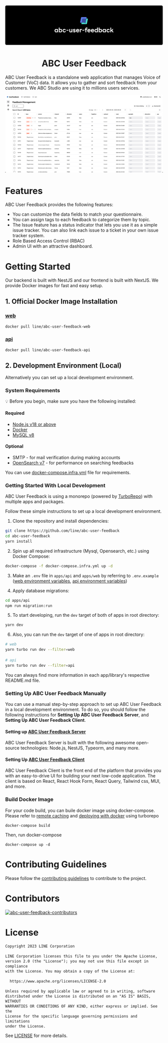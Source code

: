 <p align="center">
    <img src="./assets/cover.png">
    <h1 align="center">ABC User Feedback</h1>
</p>

ABC User Feedback is a standalone web application that manages Voice of Customer (VoC) data. It allows you to gather and sort feedback from your customers. We ABC Studio are using it to millions users services. 

<p align="center">
    <img src="./assets/sample.png">
</p>

# Features

ABC User Feedback provides the following features:

- You can customize the data fields to match your questionnaire.
- You can assign tags to each feedback to categorize them by topic.
- The Issue feature has a status indicator that lets you use it as a simple issue tracker. You can also link each issue to a ticket in your own issue tracker system.
- Role Based Access Control (RBAC)
- Admin UI with an attractive dashboard.

# Getting Started

Our backend is built with NestJS and our frontend is built with NextJS. We provide Docker images for fast and easy setup. 

## 1. Official Docker Image Installation

### [web](https://hub.docker.com/r/line/abc-user-feedback-web)

```
docker pull line/abc-user-feedback-web
```

### [api](https://hub.docker.com/r/line/abc-user-feedback-api)

```
docker pull line/abc-user-feedback-api
```

## 2. Development Environment (Local)

Alternatively you can set up a local development environment.

### System Requirements

:bulb: Before you begin, make sure you have the following installed:

#### Required

- [Node.js v18 or above](https://nodejs.org/en/download/)
- [Docker](https://docs.docker.com/desktop/)
- [MySQL v8](https://www.mysql.com/downloads/)

#### Optional

- SMTP - for mail verification during making accounts
- [OpenSearch v7](https://opensearch.org/) - for performance on searching feedbacks

You can use [docker-compose.infra.yml](./docker-compose.infra.yml) file for requirements.

### Getting Started With Local Development

ABC User Feedback is using a monorepo (powered by [TurboRepo](https://turbo.build/)) with multiple apps and packages.

Follow these simple instructions to set up a local development environment.

1. Clone the repository and install dependencies:

```bash
git clone https://github.com/line/abc-user-feedback
cd abc-user-feedback
yarn install
```

2. Spin up all required infrastructure (Mysql, Opensearch, etc.) using Docker Compose:

```bash
docker-compose -f docker-compose.infra.yml up -d
```

3. Make an `.env` file in `apps/api` and `apps/web` by referring to `.env.example` ([web environment variables](./apps/web/README.md), [api environment variables](./apps/api/README.md))

4. Apply database migrations:

```bash
cd apps/api
npm run migration:run
```

5. To start developing, run the `dev` target of both of apps in root directory:

```bash
yarn dev
```

6. Also, you can run the `dev` target of one of apps in root directory:

```bash
# web
yarn turbo run dev --filter=web

# api
yarn turbo run dev --filter=api
```

You can always find more information in each app/library's respective README.md file.

### Setting Up ABC User Feedback Manually

You can use a manual step-by-step approach to set up ABC User Feedback in a local development environment. To do so, you should follow the following instructions for **Setting Up ABC User Feedback Server**, and **Setting Up ABC User Feedback Client**.

#### Setting up [ABC User Feedback Server](./apps/api/README.md)

ABC User Feedback Server is built with the following awesome open-source technologies: Node.js, NestJS, Typeorm, and many more.

#### Setting Up [ABC User Feedback Client](./apps/web/README.md)

ABC User Feedback Client is the front end of the platform that provides you with an easy-to-drive UI for building your next low-code application.
The client is based on React, React Hook Form, React Query, Tailwind css, MUI, and more.

### Build Docker Image

For your code build, you can buile docker image using docker-compose. Please refer to [remote caching](https://turbo.build/repo/docs/core-concepts/remote-caching) and [deploying with docker](https://turbo.build/repo/docs/handbook/deploying-with-docker) using turborepo

```
docker-compose build
```

Then, run docker-compose

```
docker-compose up -d
```

# Contributing Guidelines

Please follow the [contributing guidelines](./CONTRIBUTING.md) to contribute to the project.

# Contributors

[![abc-user-feedback-contributors](https://contrib.rocks/image?repo=line/abc-user-feedback)](https://github.com/line/abc-user-feedback/graphs/contributors)

# License

```
Copyright 2023 LINE Corporation

LINE Corporation licenses this file to you under the Apache License,
version 2.0 (the "License"); you may not use this file except in compliance
with the License. You may obtain a copy of the License at:

  https://www.apache.org/licenses/LICENSE-2.0

Unless required by applicable law or agreed to in writing, software
distributed under the License is distributed on an "AS IS" BASIS, WITHOUT
WARRANTIES OR CONDITIONS OF ANY KIND, either express or implied. See the
License for the specific language governing permissions and limitations
under the License.
```

See [LICENSE](./LICENSE) for more details.
